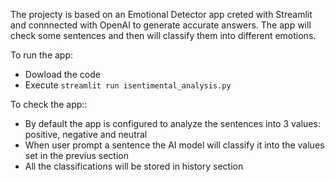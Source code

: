 The projecty is based on an Emotional Detector app creted with Streamlit and connnected with OpenAI to generate accurate answers.
The app will check some sentences and then will classify them into different emotions.

To run the app:
- Dowload the code
- Execute `streamlit run isentimental_analysis.py`

To check the app::
- By default the app is configured to analyze the sentences into 3 values: positive, negative and neutral
- When user prompt a sentence the AI model will classify it into the values set in the previus section
- All the classifications will be stored in history section

